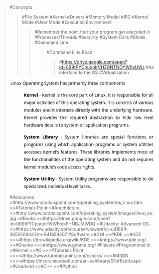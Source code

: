 >#Concepts
>>#File System
>>#Kernel
>>#Drivers
>>#Memory Model
>>#IPC
>>#Kernel Mode
>>#User Mode
>>#Execution Environment
>>>#Remember the point that your program get executed in
>>#Processes/Threads
>>#Security
>>#System Calls
>>#Shells
>>>#Command Line
>>>>#Command Line Road
>>>>>#https://drive.google.com/open?id=0B9tPYCpuqoIrVHZGNTNOYW0xUWs
>>>#An interface to the OS
>>#Virtualization
><p style="box-sizing: border-box; color: rgb(0, 0, 0); line-height: 24px; margin: 0em 0.2em 1em; word-wrap: break-word; padding: 0px; text-align: justify; font-family: 'Open Sans', Arial, sans-serif;">Linux Operating System has primarily three components</p><ul class="list" style="box-sizing: border-box; color: rgb(49, 49, 49); font-family: 'Open Sans', Arial, sans-serif; line-height: 22px;"><li style="box-sizing: border-box; line-height: 24px; margin-bottom: 5px; padding: 0px 0px 0px 19px; list-style: none; color: rgb(0, 0, 0); background: url(http://www.tutorialspoint.com/images/icon-bullet.png) 0px 4px no-repeat;"><p style="box-sizing: border-box; margin: 0em 0.2em 1em; word-wrap: break-word; padding: 0px; text-align: justify;"><b style="box-sizing: border-box;">Kernel</b>&nbsp;- Kernel is the core part of Linux. It is responsible for all major activities of this operating system. It is consists of various modules and it interacts directly with the underlying hardware. Kernel provides the required abstraction to hide low level hardware details to system or application programs.</p></li><li style="box-sizing: border-box; line-height: 24px; margin-bottom: 5px; padding: 0px 0px 0px 19px; list-style: none; color: rgb(0, 0, 0); background: url(http://www.tutorialspoint.com/images/icon-bullet.png) 0px 4px no-repeat;"><p style="box-sizing: border-box; margin: 0em 0.2em 1em; word-wrap: break-word; padding: 0px; text-align: justify;"><b style="box-sizing: border-box;">System Library</b>&nbsp;- System libraries are special functions or programs using which application programs or system utilities accesses Kernel's features. These libraries implements most of the functionalities of the operating system and do not requires kernel module's code access rights.</p></li><li style="box-sizing: border-box; line-height: 24px; margin-bottom: 5px; padding: 0px 0px 0px 19px; list-style: none; color: rgb(0, 0, 0); background: url(http://www.tutorialspoint.com/images/icon-bullet.png) 0px 4px no-repeat;"><p style="box-sizing: border-box; margin: 0em 0.2em 1em; word-wrap: break-word; padding: 0px; text-align: justify;"><b style="box-sizing: border-box;">System Utility</b>&nbsp;- System Utility programs are responsible to do specialized, individual level tasks.</p></li></ul>
>#Resources
>>#http://www.tutorialspoint.com/operating_system/os_linux.htm
>>>#Tutorials Point
>>#Arechticture
>>>#http://www.tutorialspoint.com/operating_system/images/linux_os.jpg
>>#Books
>>>#https://drive.google.com/open?id=0B9tPYCpuqoIrWWFrekFHNDJMWDQ
>>#Udacity: Advanced OS
>>>#https://www.udacity.com/course/viewer#!/c-ud189/l-3652509443/m-641659207
>#Software
>>#GUI
>>>#KDE
>>>#KDE
>>>>#https://en.wikipedia.org/wiki/KDE
>>>>#https://www.kde.org/
>>>#Gnome
>>>>#https://www.gnome.org/
>#Flavors
>#Programmed in
>>#Kernel
>>>#C
>>>>#Tutorials Point
>>>>>#http://www.tutorialspoint.com/csharp/
>>>>#MSDN
>>>>>#https://msdn.microsoft.com/en-us/library/67ef8sbd.aspx
>>#Userland
>>>#C++
>>>#Python
